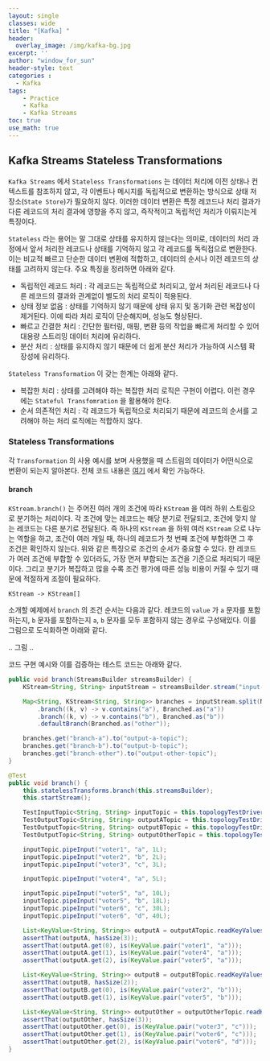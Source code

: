 ```yaml
--- 
layout: single
classes: wide
title: "[Kafka] "
header:
  overlay_image: /img/kafka-bg.jpg
excerpt: ''
author: "window_for_sun"
header-style: text
categories :
  - Kafka
tags:
    - Practice
    - Kafka
    - Kafka Streams
toc: true
use_math: true
---  
```


## Kafka Streams Stateless Transformations
`Kafka Streams` 에서 `Stateless Transformations` 는 데이터 처리에 이전 상태나 컨텍스트를 참조하지 않고, 
각 이벤트나 메시지를 독립적으로 변환하는 방식으로 상태 저장소(`State Store`)가 필요하지 않다. 
이러한 데이터 변환은 특정 레코드나 처리 결과가 다른 레코드의 처리 결과에 영향을 주지 않고, 
즉작적이고 독립적인 처리가 이뤄지는게 특징이다.  

`Stateless` 라는 용어는 말 그대로 상태를 유지하지 않는다는 의미로, 
데이터의 처리 과정에서 앞서 처리한 레코드나 상태를 기억하지 않고 각 레코드를 독릭접으로 변환한다. 
이는 비교적 빠르고 단순한 데이터 변환에 적합하고, 
데이터의 순서나 이전 레코드의 상태를 고려하지 않는다. 
주요 특징을 정리하면 아래와 같다.  

- 독립적인 레코드 처리 : 각 레코드는 독립적으로 처리되고, 앞서 처리된 레코드나 다른 레코드의 결과와 관계없이 별도의 처리 로직이 적용된다. 
- 상태 정보 없음 : 상태를 기억하지 않기 때문에 상태 유지 및 동기화 관련 복잡성이 제거된다. 이에 따라 처리 로직이 단순해지며, 성능도 형상된다. 
- 빠르고 간결한 처리 : 간단한 필터링, 매핑, 변환 등의 작업을 빠르게 처리할 수 있어 대용량 스트리밍 데이터 처리에 유리하다.  
- 분산 처리 : 상태를 유지하지 않기 때문에 더 쉽게 분산 처리가 가능하여 시스템 확장성에 유리하다.  

`Stateless Transformation` 이 갖는 한계는 아래와 같다.  

- 복잡한 처리 : 상태를 고려해야 하는 복잡한 처리 로직은 구현이 어렵다. 이런 경우에는 `Stateful Transfomration` 을 활용해야 한다. 
- 순서 의존적인 처리 : 각 레코드가 독립적으로 처리되기 때문에 레코드의 순서를 고려해야 하는 처리 로직에는 적합하지 않다. 

### Stateless Transformations
각 `Transformation` 의 사용 예시를 보며 사용했을 때 스트림의 데이터가 어떤식으로 변환이 되는지 알아본다. 
전체 코드 내용은 [여기]()
에서 확인 가능하다.  

#### branch
`KStream.branch()` 는 주어진 여러 개의 조건에 따라 `KStream` 을 여러 하위 스트림으로 분기하는 처리이다. 
각 조건에 맞는 레코드는 해당 분기로 전달되고, 조건에 맞지 않는 레코드는 다른 분기로 전달된다. 
즉 하나의 `KStream` 을 하위 여러 `KStream` 으로 나누는 역할을 하고, 
조건이 여러 개일 때, 하나의 레코드가 첫 번째 조건에 부합하면 그 후 조건은 확인하지 않는다. 
위와 같은 특징으로 조건의 순서가 중요할 수 있다. 
한 레코드가 여러 조건에 부합할 수 있더라도, 가장 먼저 부합되는 조건을 기준으로 처리되기 때문이다. 
그리고 분기가 복잡하고 많을 수록 조건 평가에 따른 성능 비용이 커질 수 있기 때문에 적절하게 조절이 필요하다.  

```
KStream -> KStream[]
```  

소개할 예제에서 `branch` 의 조건 순서는 다음과 같다. 
레코드의 `value` 가 `a` 문자를 포함하는지, 
`b` 문자를 포함하는지 
`a`, `b` 문자를 모두 포함하지 않는 경우로 구성돼있다. 
이를 그림으로 도식화하면 아래와 같다.  

.. 그림 .. 

코드 구현 예시와 이를 검증하는 테스트 코드는 아래와 같다.  

```java
public void branch(StreamsBuilder streamsBuilder) {
    KStream<String, String> inputStream = streamsBuilder.stream("input-topic");

    Map<String, KStream<String, String>> branches = inputStream.split(Named.as("branch-"))
        .branch((k, v) -> v.contains("a"), Branched.as("a"))
        .branch((k, v) -> v.contains("b"), Branched.as("b"))
        .defaultBranch(Branched.as("other"));

    branches.get("branch-a").to("output-a-topic");
    branches.get("branch-b").to("output-b-topic");
    branches.get("branch-other").to("output-other-topic");
}

@Test
public void branch() {
	this.statelessTransforms.branch(this.streamsBuilder);
	this.startStream();

	TestInputTopic<String, String> inputTopic = this.topologyTestDriver.createInputTopic("input-topic", this.stringSerde.serializer(), this.stringSerde.serializer());
	TestOutputTopic<String, String> outputATopic = this.topologyTestDriver.createOutputTopic("output-a-topic", this.stringSerde.deserializer(), this.stringSerde.deserializer());
	TestOutputTopic<String, String> outputBTopic = this.topologyTestDriver.createOutputTopic("output-b-topic", this.stringSerde.deserializer(), this.stringSerde.deserializer());
	TestOutputTopic<String, String> outputOtherTopic = this.topologyTestDriver.createOutputTopic("output-other-topic", this.stringSerde.deserializer(), this.stringSerde.deserializer());

	inputTopic.pipeInput("voter1", "a", 1L);
	inputTopic.pipeInput("voter2", "b", 2L);
	inputTopic.pipeInput("voter3", "c", 3L);

	inputTopic.pipeInput("voter4", "a", 5L);

	inputTopic.pipeInput("voter5", "a", 10L);
	inputTopic.pipeInput("voter5", "b", 18L);
	inputTopic.pipeInput("voter6", "c", 30L);
	inputTopic.pipeInput("voter6", "d", 40L);

	List<KeyValue<String, String>> outputA = outputATopic.readKeyValuesToList();
	assertThat(outputA, hasSize(3));
	assertThat(outputA.get(0), is(KeyValue.pair("voter1", "a")));
	assertThat(outputA.get(1), is(KeyValue.pair("voter4", "a")));
	assertThat(outputA.get(2), is(KeyValue.pair("voter5", "a")));

	List<KeyValue<String, String>> outputB = outputBTopic.readKeyValuesToList();
	assertThat(outputB, hasSize(2));
	assertThat(outputB.get(0), is(KeyValue.pair("voter2", "b")));
	assertThat(outputB.get(1), is(KeyValue.pair("voter5", "b")));

	List<KeyValue<String, String>> outputOther = outputOtherTopic.readKeyValuesToList();
	assertThat(outputOther, hasSize(3));
	assertThat(outputOther.get(0), is(KeyValue.pair("voter3", "c")));
	assertThat(outputOther.get(1), is(KeyValue.pair("voter6", "c")));
	assertThat(outputOther.get(2), is(KeyValue.pair("voter6", "d")));
}
```  
